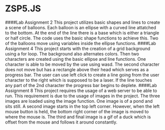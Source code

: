 # ZSP5.JS
####Lab Assignment 2
This project utilizes basic shapes and lines to create a scene of balloons. Each balloon is an ellipse with a curved line attatched to the bottom. At the end of the line there is a base which is either a triangle or half circle. The code uses the basic shape functions to achieve this. Two of the balloons move using variables inside the ellipse functions.
####Lab Assignment 4
This project starts with the creation of a grid background using a for loop. The background also alternates colors. Then two characters are created using the basic ellipse and line functions. One character is able to be moved by the use using wasd. The second character does not move but has a rectangle above their head which serves as a progress bar. The user can use left click to create a line going from the user character to the right which is supposed to be a laser. If the line touches any part of the 2nd character the progress bar begins to deplete.
####Lab Assignment 8
This project requires the usage of a web server to be able to run. This requirement is due to the usage of images in the project. The three images are loaded using the image function. One image is of a pond and sits still. A second image starts in the top left corner. However, when the left mouse button is held, the bottom right corner of the image is moved to where the mouse is. The third and final image is a gif of a duck which is offset from the mouse and follows it around constantly.
